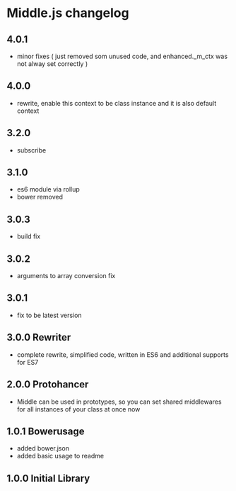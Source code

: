 # Middle.js changelog

## 4.0.1
- minor fixes ( just removed som unused code, and enhanced._m_ctx was not alway set correctly )

## 4.0.0
- rewrite, enable this context to be class instance and it is also default context

## 3.2.0
- subscribe

## 3.1.0
- es6 module via rollup
- bower removed

## 3.0.3
- build fix

## 3.0.2
- arguments to array conversion fix

## 3.0.1
- fix to be latest version

## 3.0.0 Rewriter
- complete rewrite, simplified code, written in ES6 and additional supports for ES7

## 2.0.0 Protohancer
- Middle can be used in prototypes, so you can set shared middlewares for all instances of your class at once now

## 1.0.1 Bowerusage
- added bower.json
- added basic usage to readme

## 1.0.0 Initial Library